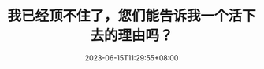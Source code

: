---
title: "我已经顶不住了，您们能告诉我一个活下去的理由吗？"
date: 2023-06-15T11:29:55+08:00
categories: 
tags: 
draft: false
cover: 
---